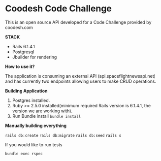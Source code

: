# Coodesh Code Challenge

This is an open source API developed for a Code Challenge provided by coodesh.com

**STACK**

- Rails 6.1.4.1
- Postgresql
- Jbuilder for rendering

**How to use it?**

The application is consuming an external API (api.spaceflightnewsapi.net) and has currently two endpoints allowing users to make CRUD operations.

**Building Application**

1. Postgres installed.
2. Ruby >= 2.5.0 installed(minimum required Rails version is 6.1.4.1, the version we are working with).
3. Run Bundle install
 ```bundle install```

 **Manually building everything**

```rails db:create```
```rails db:migrate```
```rails db:seed```
```rails s```

If you would like to run tests

```bundle exec rspec```





